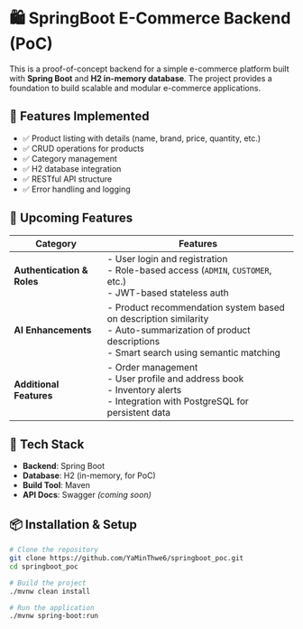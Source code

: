 # 🛍️ SpringBoot E-Commerce Backend (PoC)

This is a proof-of-concept backend for a simple e-commerce platform built with **Spring Boot** and **H2 in-memory database**. The project provides a foundation to build scalable and modular e-commerce applications.

## 🚀 Features Implemented

- ✅ Product listing with details (name, brand, price, quantity, etc.)
- ✅ CRUD operations for products
- ✅ Category management
- ✅ H2 database integration
- ✅ RESTful API structure
- ✅ Error handling and logging


## 🔐 Upcoming Features

| Category              | Features                                                                 |
|-----------------------|--------------------------------------------------------------------------|
| **Authentication & Roles** | - User login and registration<br>- Role-based access (`ADMIN`, `CUSTOMER`, etc.)<br>- JWT-based stateless auth |
| **AI Enhancements**        | - Product recommendation system based on description similarity<br>- Auto-summarization of product descriptions<br>- Smart search using semantic matching |
| **Additional Features**    | - Order management<br>- User profile and address book<br>- Inventory alerts<br>- Integration with PostgreSQL for persistent data |


## 🧰 Tech Stack

- **Backend**: Spring Boot
- **Database**: H2 (in-memory, for PoC)
- **Build Tool**: Maven
- **API Docs**: Swagger *(coming soon)*


## 📦 Installation & Setup

```bash
# Clone the repository
git clone https://github.com/YaMinThwe6/springboot_poc.git
cd springboot_poc

# Build the project
./mvnw clean install

# Run the application
./mvnw spring-boot:run
```
